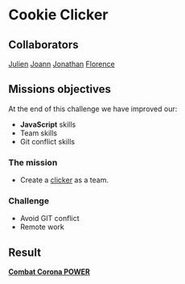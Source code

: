 # Cookie Clicker

## Collaborators

[Julien](https://github.com/Gabrielju)
[Joann](https://github.com/DelahayJoann)
[Jonathan](https://github.com/deschuyteneerj/)
[Florence](https://github.com/FlorenceJacobs)

## Missions objectives

At the end of this challenge we have improved our:

- **JavaScript** skills
- Team skills
- Git conflict skills

### The mission

- Create a [clicker](https://en.wikipedia.org/wiki/Cookie_Clicker) as a team.

### Challenge

- Avoid GIT conflict
- Remote work

## Result
[**Combat Corona POWER**](https://deschuyteneerj.github.io/CookieClicker/)